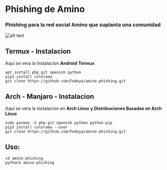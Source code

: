 # Phishing de Amino
### Phishing para la red social Amino que suplanta una comunidad

  ![alt text](https://i.imgur.com/EG1q7yf.png) 


## Termux - Instalacion

 Aqui se vera la instalacion **Android** **Termux**


```
apt install php git openssh python
pip3 install colorama
git clone https://github.com/Fedeya/amino-phishing.git
```

## Arch - Manjaro - Instalacion

 Aqui se vera la instalacion  en **Arch Linux y Distribuciones Basadas en Arch Linux**


```
sudo pacman -S php git openssh python python-pip
pip3 install colorama --user
git clone https://github.com/Fedeya/amino-phishing.git
```

## Uso:

```
cd amino-phishing
python3 amino-phishing
```